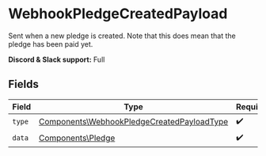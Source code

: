 # WebhookPledgeCreatedPayload

Sent when a new pledge is created. Note that this does mean that the pledge has been paid yet.

**Discord & Slack support:** Full


## Fields

| Field                                                                                                    | Type                                                                                                     | Required                                                                                                 | Description                                                                                              |
| -------------------------------------------------------------------------------------------------------- | -------------------------------------------------------------------------------------------------------- | -------------------------------------------------------------------------------------------------------- | -------------------------------------------------------------------------------------------------------- |
| `type`                                                                                                   | [Components\WebhookPledgeCreatedPayloadType](../../Models/Components/WebhookPledgeCreatedPayloadType.md) | :heavy_check_mark:                                                                                       | N/A                                                                                                      |
| `data`                                                                                                   | [Components\Pledge](../../Models/Components/Pledge.md)                                                   | :heavy_check_mark:                                                                                       | N/A                                                                                                      |